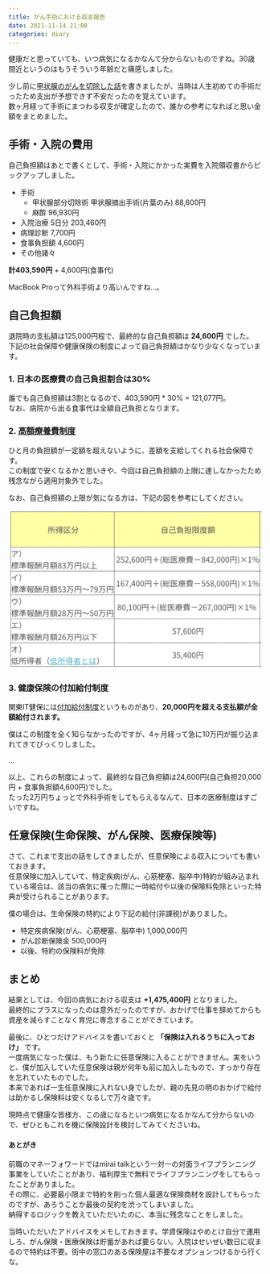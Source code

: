 ```yaml
---
title: がん手術における収支報告
date: 2021-11-14 21:00
categories: diary
---
```


健康だと思っていても、いつ病気になるかなんて分からないものですね。30歳間近というのはもうそういう年齢だと痛感しました。

少し前に[甲状腺のがんを切除した話](/posts/2021-06-09-thyroid-surgery)を書きましたが、当時は人生初めての手術だったため支出が予想できず不安だったのを覚えています。  
数ヶ月経って手術にまつわる収支が確定したので、誰かの参考になればと思い金額をまとめました。

## 手術・入院の費用

自己負担額はあとで書くとして、手術・入院にかかった実費を入院領収書からピックアップしました。  

- 手術
  - 甲状腺部分切除術 甲状腺摘出手術(片葉のみ) 88,600円
  - 麻酔 96,930円
- 入院治療 5日分 203,460円
- 病理診断 7,700円
- 食事負担額 4,600円
- その他諸々

**計403,590円** + 4,600円(食事代)

MacBook Proって外科手術より高いんですね...。

## 自己負担額

退院時の支払額は125,000円程で、最終的な自己負担額は **24,600円** でした。  
下記の社会保障や健康保険の制度によって自己負担額はかなり少なくなっています。

### 1. 日本の医療費の自己負担割合は30%

誰でも自己負担額は3割となるので、403,590円 * 30% = 121,077円。  
なお、病院から出る食事代は全額自己負担となります。

### 2. [高額療養費制度](https://www.mhlw.go.jp/stf/seisakunitsuite/bunya/kenkou_iryou/iryouhoken/juuyou/kougakuiryou/index.html)

ひと月の負担額が一定額を超えないように、差額を支給してくれる社会保障です。  
この制度で安くなるかと思いきや、今回は自己負担額の上限に達しなかったため残念ながら適用対象外でした。

なお、自己負担額の上限が気になる方は、下記の図を参考にしてください。

<img class="image_on_frame center" src="/images/blog/thyroid-surgery-insurance-benefits/kougakuiryou.png" alt="高額医療制度" />

### 3. 健康保険の付加給付制度

関東IT健保には[付加給付制度](https://www.its-kenpo.or.jp/hoken/situation/case_07/kougaku/)というものがあり、**20,000円を超える支払額が全額給付されます。**  

僕はこの制度を全く知らなかったのですが、4ヶ月経って急に10万円が振り込まれてきてびっくりしました。  

...

以上、これらの制度によって、最終的な自己負担額は24,600円(自己負担20,000円 + 食事負担額4,600円)でした。  
たった2万円ちょっとで外科手術をしてもらえるなんて、日本の医療制度はすごいですね。  

## 任意保険(生命保険、がん保険、医療保険等)

さて、これまで支出の話をしてきましたが、任意保険による収入についても書いておきます。  
任意保険に加入していて、特定疾病(がん、心筋梗塞、脳卒中)特約が組み込まれている場合は、該当の病気に罹った際に一時給付や以後の保険料免除といった特典が受けられることがあります。  

僕の場合は、生命保険の特約により下記の給付(非課税)がありました。

- 特定疾病保険(がん、心筋梗塞、脳卒中) 1,000,000円
- がん診断保険金 500,000円
- 以後、特約の保険料が免除

## まとめ

結果としては、今回の病気における収支は **+1,475,400円** となりました。  
最終的にプラスになったのは意外だったのですが、おかげで仕事を辞めてからも資産を減らすことなく育児に専念することができています。

最後に、ひとつだけアドバイスを書いておくと **「保険は入れるうちに入っておけ」** です。  
一度病気になった僕は、もう新たに任意保険に入ることができません。実をいうと、僕が加入していた任意保険は親が何年も前に加入したもので、すっかり存在を忘れていたものでした。  
本来であれば一生任意保険に入れない身でしたが、親の先見の明のおかげで給付は助かるし保険料は安くなるしで万々歳です。

現時点で健康な皆様方、この歳になるといつ病気になるかなんて分からないので、ぜひともこれを機に保険設計を検討してみてくださいね。

#### あとがき

前職のマネーフォワードではmirai talkという一対一の対面ライフプランニング事業をしていたことがあり、福利厚生で無料でライフプランニングをしてもらったことがありました。  
その際に、必要最小限まで特約を削った個人最適な保険商材を設計してもらったのですが、あろうことか最後の契約を渋ってしまいました。  
納得するロジックを教えていただいたのに、本当に残念なことをしました。

当時いただいたアドバイスをメモしておきます。学資保険はやめとけ自分で運用しろ、がん保険・医療保険は貯蓄があれば要らない。入院はせいぜい数日に収まるので特約は不要。街中の窓口のある保険屋は不要なオプションつけるから行くな。
